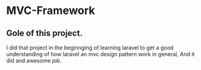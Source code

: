 # MVC-Framework


## Gole of this project.

I did that project in the beginnging of learning laravel to get a good understanding of how laravel an mvc design pattern work in general, And it did and awesome job.
